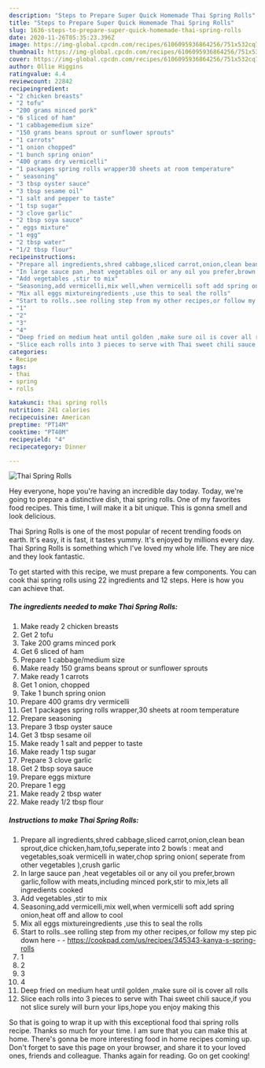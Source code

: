 ```yaml
---
description: "Steps to Prepare Super Quick Homemade Thai Spring Rolls"
title: "Steps to Prepare Super Quick Homemade Thai Spring Rolls"
slug: 1636-steps-to-prepare-super-quick-homemade-thai-spring-rolls
date: 2020-11-26T05:35:23.396Z
image: https://img-global.cpcdn.com/recipes/6106095936864256/751x532cq70/thai-spring-rolls-recipe-main-photo.jpg
thumbnail: https://img-global.cpcdn.com/recipes/6106095936864256/751x532cq70/thai-spring-rolls-recipe-main-photo.jpg
cover: https://img-global.cpcdn.com/recipes/6106095936864256/751x532cq70/thai-spring-rolls-recipe-main-photo.jpg
author: Ollie Higgins
ratingvalue: 4.4
reviewcount: 22842
recipeingredient:
- "2 chicken breasts"
- "2 tofu"
- "200 grams minced pork"
- "6 sliced of ham"
- "1 cabbagemedium size"
- "150 grams beans sprout or sunflower sprouts"
- "1 carrots"
- "1 onion chopped"
- "1 bunch spring onion"
- "400 grams dry vermicelli"
- "1 packages spring rolls wrapper30 sheets at room temperature"
- " seasoning"
- "3 tbsp oyster sauce"
- "3 tbsp sesame oil"
- "1 salt and pepper to taste"
- "1 tsp sugar"
- "3 clove garlic"
- "2 tbsp soya sauce"
- " eggs mixture"
- "1 egg"
- "2 tbsp water"
- "1/2 tbsp flour"
recipeinstructions:
- "Prepare all ingredients,shred cabbage,sliced carrot,onion,clean bean sprout,dice chicken,ham,tofu,seperate into 2 bowls : meat and vegetables,soak vermicelli in water,chop spring onion( seperate from other vegetables ),crush garlic"
- "In large sauce pan ,heat vegetables oil or any oil you prefer,brown garlic,follow with meats,including minced pork,stir to mix,lets all ingredients cooked"
- "Add vegetables ,stir to mix"
- "Seasoning,add vermicelli,mix well,when vermicelli soft add spring onion,heat off and allow to cool"
- "Mix all eggs mixtureingredients ,use this to seal the rolls"
- "Start to rolls..see rolling step from my other recipes,or follow my step pic down here  https://cookpad.com/us/recipes/345343-kanya-s-spring-rolls"
- "1"
- "2"
- "3"
- "4"
- "Deep fried on medium heat until golden ,make sure oil is cover all rolls"
- "Slice each rolls into 3 pieces to serve with Thai sweet chili sauce,if you not slice surely will burn your lips,hope you enjoy making this"
categories:
- Recipe
tags:
- thai
- spring
- rolls

katakunci: thai spring rolls 
nutrition: 241 calories
recipecuisine: American
preptime: "PT14M"
cooktime: "PT40M"
recipeyield: "4"
recipecategory: Dinner

---
```



![Thai Spring Rolls](https://img-global.cpcdn.com/recipes/6106095936864256/751x532cq70/thai-spring-rolls-recipe-main-photo.jpg)

Hey everyone, hope you're having an incredible day today. Today, we're going to prepare a distinctive dish, thai spring rolls. One of my favorites food recipes. This time, I will make it a bit unique. This is gonna smell and look delicious.



Thai Spring Rolls is one of the most popular of recent trending foods on earth. It's easy, it is fast, it tastes yummy. It's enjoyed by millions every day. Thai Spring Rolls is something which I've loved my whole life. They are nice and they look fantastic.


To get started with this recipe, we must prepare a few components. You can cook thai spring rolls using 22 ingredients and 12 steps. Here is how you can achieve that.

<!--inarticleads1-->

##### The ingredients needed to make Thai Spring Rolls:

1. Make ready 2 chicken breasts
1. Get 2 tofu
1. Take 200 grams minced pork
1. Get 6 sliced of ham
1. Prepare 1 cabbage/medium size
1. Make ready 150 grams beans sprout or sunflower sprouts
1. Make ready 1 carrots
1. Get 1 onion, chopped
1. Take 1 bunch spring onion
1. Prepare 400 grams dry vermicelli
1. Get 1 packages spring rolls wrapper,30 sheets at room temperature
1. Prepare  seasoning
1. Prepare 3 tbsp oyster sauce
1. Get 3 tbsp sesame oil
1. Make ready 1 salt and pepper to taste
1. Make ready 1 tsp sugar
1. Prepare 3 clove garlic
1. Get 2 tbsp soya sauce
1. Prepare  eggs mixture
1. Prepare 1 egg
1. Make ready 2 tbsp water
1. Make ready 1/2 tbsp flour




<!--inarticleads2-->

##### Instructions to make Thai Spring Rolls:

1. Prepare all ingredients,shred cabbage,sliced carrot,onion,clean bean sprout,dice chicken,ham,tofu,seperate into 2 bowls : meat and vegetables,soak vermicelli in water,chop spring onion( seperate from other vegetables ),crush garlic
1. In large sauce pan ,heat vegetables oil or any oil you prefer,brown garlic,follow with meats,including minced pork,stir to mix,lets all ingredients cooked
1. Add vegetables ,stir to mix
1. Seasoning,add vermicelli,mix well,when vermicelli soft add spring onion,heat off and allow to cool
1. Mix all eggs mixtureingredients ,use this to seal the rolls
1. Start to rolls..see rolling step from my other recipes,or follow my step pic down here -  - https://cookpad.com/us/recipes/345343-kanya-s-spring-rolls
1. 1
1. 2
1. 3
1. 4
1. Deep fried on medium heat until golden ,make sure oil is cover all rolls
1. Slice each rolls into 3 pieces to serve with Thai sweet chili sauce,if you not slice surely will burn your lips,hope you enjoy making this




So that is going to wrap it up with this exceptional food thai spring rolls recipe. Thanks so much for your time. I am sure that you can make this at home. There's gonna be more interesting food in home recipes coming up. Don't forget to save this page on your browser, and share it to your loved ones, friends and colleague. Thanks again for reading. Go on get cooking!
